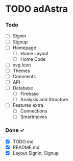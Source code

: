 # TODO adAstra

### Todo

- [ ] Signin
- [ ] Signup
- [ ] Homepage
  - [ ] Home Layout
  - [ ] Home Code
- [ ] svg Icon
- [ ] Themes
- [ ] Comments
- [ ] API
- [ ] Database
  - [ ] Firebase
  - [ ] Analysis and Structure
- [ ] Features extra
  - [ ] Connections
  - [ ] Smartmoves

### Done ✓

- [x] TODO.md
- [x] README.md
- [x] Layout Signin, Signup 

